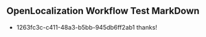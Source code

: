 ## OpenLocalization Workflow Test MarkDown
* 1263fc3c-c411-48a3-b5bb-945db6ff2ab1 thanks!

<!--HONumber=Jul16_HO3-->


